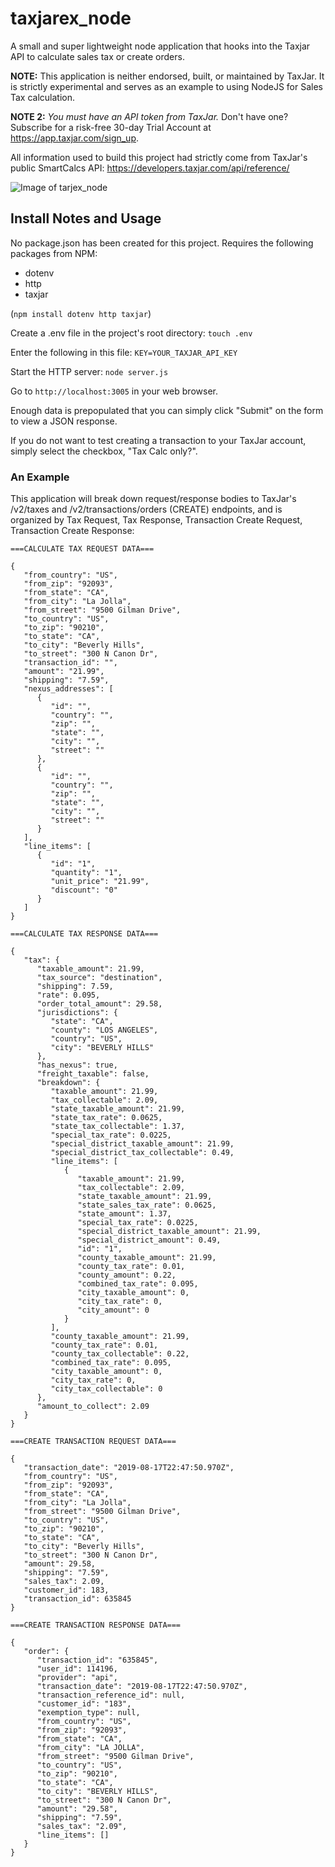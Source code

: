 # taxjarex_node
A small and super lightweight node application that hooks into the Taxjar API to calculate sales tax or create orders.

**NOTE:** This application is neither endorsed, built, or maintained by TaxJar. It is strictly experimental and serves as an example to using NodeJS for Sales Tax calculation.

**NOTE 2:** *You must have an API token from TaxJar.* Don't have one? Subscribe for a risk-free 30-day Trial Account at https://app.taxjar.com/sign_up.

All information used to build this project had strictly come from TaxJar's public SmartCalcs API:
https://developers.taxjar.com/api/reference/

![Image of tarjex_node](https://gdurl.com/WGTq)

## Install Notes and Usage
No package.json has been created for this project.
Requires the following packages from NPM:
- dotenv
- http
- taxjar  

(`npm install dotenv http taxjar`)

Create a .env file in the project's root directory:
`touch .env`

Enter the following in this file:
`KEY=YOUR_TAXJAR_API_KEY`

Start the HTTP server:
`node server.js`

Go to `http://localhost:3005` in your web browser.

Enough data is prepopulated that you can simply click "Submit" on the form to view a JSON response.

If you do not want to test creating a transaction to your TaxJar account, simply select the checkbox, "Tax Calc only?".

### An Example
This application will break down request/response bodies to TaxJar's /v2/taxes and /v2/transactions/orders (CREATE) endpoints, and is organized by Tax Request, Tax Response, Transaction Create Request, Transaction Create Response:

```
===CALCULATE TAX REQUEST DATA===

{
   "from_country": "US",
   "from_zip": "92093",
   "from_state": "CA",
   "from_city": "La Jolla",
   "from_street": "9500 Gilman Drive",
   "to_country": "US",
   "to_zip": "90210",
   "to_state": "CA",
   "to_city": "Beverly Hills",
   "to_street": "300 N Canon Dr",
   "transaction_id": "",
   "amount": "21.99",
   "shipping": "7.59",
   "nexus_addresses": [
      {
         "id": "",
         "country": "",
         "zip": "",
         "state": "",
         "city": "",
         "street": ""
      },
      {
         "id": "",
         "country": "",
         "zip": "",
         "state": "",
         "city": "",
         "street": ""
      }
   ],
   "line_items": [
      {
         "id": "1",
         "quantity": "1",
         "unit_price": "21.99",
         "discount": "0"
      }
   ]
}

===CALCULATE TAX RESPONSE DATA===

{
   "tax": {
      "taxable_amount": 21.99,
      "tax_source": "destination",
      "shipping": 7.59,
      "rate": 0.095,
      "order_total_amount": 29.58,
      "jurisdictions": {
         "state": "CA",
         "county": "LOS ANGELES",
         "country": "US",
         "city": "BEVERLY HILLS"
      },
      "has_nexus": true,
      "freight_taxable": false,
      "breakdown": {
         "taxable_amount": 21.99,
         "tax_collectable": 2.09,
         "state_taxable_amount": 21.99,
         "state_tax_rate": 0.0625,
         "state_tax_collectable": 1.37,
         "special_tax_rate": 0.0225,
         "special_district_taxable_amount": 21.99,
         "special_district_tax_collectable": 0.49,
         "line_items": [
            {
               "taxable_amount": 21.99,
               "tax_collectable": 2.09,
               "state_taxable_amount": 21.99,
               "state_sales_tax_rate": 0.0625,
               "state_amount": 1.37,
               "special_tax_rate": 0.0225,
               "special_district_taxable_amount": 21.99,
               "special_district_amount": 0.49,
               "id": "1",
               "county_taxable_amount": 21.99,
               "county_tax_rate": 0.01,
               "county_amount": 0.22,
               "combined_tax_rate": 0.095,
               "city_taxable_amount": 0,
               "city_tax_rate": 0,
               "city_amount": 0
            }
         ],
         "county_taxable_amount": 21.99,
         "county_tax_rate": 0.01,
         "county_tax_collectable": 0.22,
         "combined_tax_rate": 0.095,
         "city_taxable_amount": 0,
         "city_tax_rate": 0,
         "city_tax_collectable": 0
      },
      "amount_to_collect": 2.09
   }
}

===CREATE TRANSACTION REQUEST DATA===

{
   "transaction_date": "2019-08-17T22:47:50.970Z",
   "from_country": "US",
   "from_zip": "92093",
   "from_state": "CA",
   "from_city": "La Jolla",
   "from_street": "9500 Gilman Drive",
   "to_country": "US",
   "to_zip": "90210",
   "to_state": "CA",
   "to_city": "Beverly Hills",
   "to_street": "300 N Canon Dr",
   "amount": 29.58,
   "shipping": "7.59",
   "sales_tax": 2.09,
   "customer_id": 183,
   "transaction_id": 635845
}

===CREATE TRANSACTION RESPONSE DATA===

{
   "order": {
      "transaction_id": "635845",
      "user_id": 114196,
      "provider": "api",
      "transaction_date": "2019-08-17T22:47:50.970Z",
      "transaction_reference_id": null,
      "customer_id": "183",
      "exemption_type": null,
      "from_country": "US",
      "from_zip": "92093",
      "from_state": "CA",
      "from_city": "LA JOLLA",
      "from_street": "9500 Gilman Drive",
      "to_country": "US",
      "to_zip": "90210",
      "to_state": "CA",
      "to_city": "BEVERLY HILLS",
      "to_street": "300 N Canon Dr",
      "amount": "29.58",
      "shipping": "7.59",
      "sales_tax": "2.09",
      "line_items": []
   }
}
```
